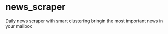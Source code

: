 # news_scraper
Daily news scraper with smart clustering bringin the most important news in your mailbox
